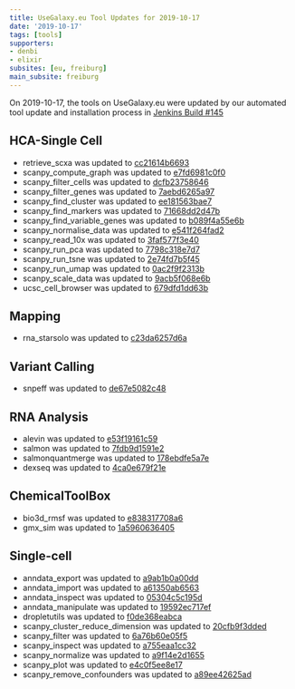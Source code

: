 ```yaml
---
title: UseGalaxy.eu Tool Updates for 2019-10-17
date: '2019-10-17'
tags: [tools]
supporters:
- denbi
- elixir
subsites: [eu, freiburg]
main_subsite: freiburg
---
```


On 2019-10-17, the tools on UseGalaxy.eu were updated by our automated tool update and installation process in [Jenkins Build #145](https://build.galaxyproject.eu/job/usegalaxy-eu/job/install-tools/#145/)


## HCA-Single Cell

- retrieve_scxa was updated to [cc21614b6693](https://toolshed.g2.bx.psu.edu/view/ebi-gxa/retrieve_scxa/cc21614b6693)
- scanpy_compute_graph was updated to [e7fd6981c0f0](https://toolshed.g2.bx.psu.edu/view/ebi-gxa/scanpy_compute_graph/e7fd6981c0f0)
- scanpy_filter_cells was updated to [dcfb23758646](https://toolshed.g2.bx.psu.edu/view/ebi-gxa/scanpy_filter_cells/dcfb23758646)
- scanpy_filter_genes was updated to [7aebd6265a97](https://toolshed.g2.bx.psu.edu/view/ebi-gxa/scanpy_filter_genes/7aebd6265a97)
- scanpy_find_cluster was updated to [ee181563bae7](https://toolshed.g2.bx.psu.edu/view/ebi-gxa/scanpy_find_cluster/ee181563bae7)
- scanpy_find_markers was updated to [71668dd2d47b](https://toolshed.g2.bx.psu.edu/view/ebi-gxa/scanpy_find_markers/71668dd2d47b)
- scanpy_find_variable_genes was updated to [b089f4a55e6b](https://toolshed.g2.bx.psu.edu/view/ebi-gxa/scanpy_find_variable_genes/b089f4a55e6b)
- scanpy_normalise_data was updated to [e541f264fad2](https://toolshed.g2.bx.psu.edu/view/ebi-gxa/scanpy_normalise_data/e541f264fad2)
- scanpy_read_10x was updated to [3faf577f3e40](https://toolshed.g2.bx.psu.edu/view/ebi-gxa/scanpy_read_10x/3faf577f3e40)
- scanpy_run_pca was updated to [7798c318e7d7](https://toolshed.g2.bx.psu.edu/view/ebi-gxa/scanpy_run_pca/7798c318e7d7)
- scanpy_run_tsne was updated to [2e74fd7b5f45](https://toolshed.g2.bx.psu.edu/view/ebi-gxa/scanpy_run_tsne/2e74fd7b5f45)
- scanpy_run_umap was updated to [0ac2f9f2313b](https://toolshed.g2.bx.psu.edu/view/ebi-gxa/scanpy_run_umap/0ac2f9f2313b)
- scanpy_scale_data was updated to [9acb5f068e6b](https://toolshed.g2.bx.psu.edu/view/ebi-gxa/scanpy_scale_data/9acb5f068e6b)
- ucsc_cell_browser was updated to [679dfd1dd63b](https://toolshed.g2.bx.psu.edu/view/ebi-gxa/ucsc_cell_browser/679dfd1dd63b)

## Mapping

- rna_starsolo was updated to [c23da6257d6a](https://toolshed.g2.bx.psu.edu/view/iuc/rna_starsolo/c23da6257d6a)

## Variant Calling

- snpeff was updated to [de67e5082c48](https://toolshed.g2.bx.psu.edu/view/iuc/snpeff/de67e5082c48)

## RNA Analysis

- alevin was updated to [e53f19161c59](https://toolshed.g2.bx.psu.edu/view/bgruening/alevin/e53f19161c59)
- salmon was updated to [7fdb9d1591e2](https://toolshed.g2.bx.psu.edu/view/bgruening/salmon/7fdb9d1591e2)
- salmonquantmerge was updated to [178ebdfe5a7e](https://toolshed.g2.bx.psu.edu/view/bgruening/salmonquantmerge/178ebdfe5a7e)
- dexseq was updated to [4ca0e679f21e](https://toolshed.g2.bx.psu.edu/view/iuc/dexseq/4ca0e679f21e)

## ChemicalToolBox

- bio3d_rmsf was updated to [e838317708a6](https://toolshed.g2.bx.psu.edu/view/chemteam/bio3d_rmsf/e838317708a6)
- gmx_sim was updated to [1a5960636405](https://toolshed.g2.bx.psu.edu/view/chemteam/gmx_sim/1a5960636405)

## Single-cell

- anndata_export was updated to [a9ab1b0a00dd](https://toolshed.g2.bx.psu.edu/view/iuc/anndata_export/a9ab1b0a00dd)
- anndata_import was updated to [a61350ab6563](https://toolshed.g2.bx.psu.edu/view/iuc/anndata_import/a61350ab6563)
- anndata_inspect was updated to [05304c5c195d](https://toolshed.g2.bx.psu.edu/view/iuc/anndata_inspect/05304c5c195d)
- anndata_manipulate was updated to [19592ec717ef](https://toolshed.g2.bx.psu.edu/view/iuc/anndata_manipulate/19592ec717ef)
- dropletutils was updated to [f0de368eabca](https://toolshed.g2.bx.psu.edu/view/iuc/dropletutils/f0de368eabca)
- scanpy_cluster_reduce_dimension was updated to [20cfb9f3dded](https://toolshed.g2.bx.psu.edu/view/iuc/scanpy_cluster_reduce_dimension/20cfb9f3dded)
- scanpy_filter was updated to [6a76b60e05f5](https://toolshed.g2.bx.psu.edu/view/iuc/scanpy_filter/6a76b60e05f5)
- scanpy_inspect was updated to [a755eaa1cc32](https://toolshed.g2.bx.psu.edu/view/iuc/scanpy_inspect/a755eaa1cc32)
- scanpy_normalize was updated to [a9f14e2d1655](https://toolshed.g2.bx.psu.edu/view/iuc/scanpy_normalize/a9f14e2d1655)
- scanpy_plot was updated to [e4c0f5ee8e17](https://toolshed.g2.bx.psu.edu/view/iuc/scanpy_plot/e4c0f5ee8e17)
- scanpy_remove_confounders was updated to [a89ee42625ad](https://toolshed.g2.bx.psu.edu/view/iuc/scanpy_remove_confounders/a89ee42625ad)


